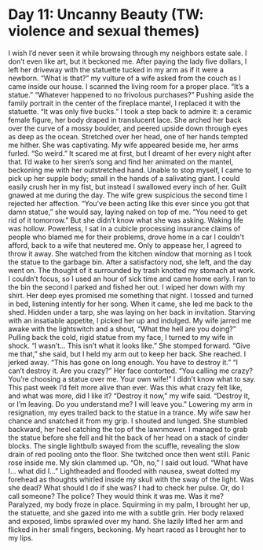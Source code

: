 # Day 11: Uncanny Beauty (TW: violence and sexual themes)
I wish I’d never seen it while browsing through my neighbors estate sale. I don’t even like art, but it beckoned me. After paying the lady five dollars, I left her driveway with the statuette tucked in my arm as if it were a newborn. 
“What is that?” my vulture of a wife asked from the couch as I came inside our house.
I scanned the living room for a proper place. “It’s a statue.”
“Whatever happened to no frivolous purchases?”
Pushing aside the family portrait in the center of the fireplace mantel, I replaced it with the statuette. “It was only five bucks.” 
I took a step back to admire it: a ceramic female figure, her body draped in translucent lace. She arched her back over the curve of a mossy boulder, and peered upside down through eyes as deep as the ocean. Stretched over her head, one of her hands tempted me hither. She was captivating. My wife appeared beside me, her arms furled. “So weird.”
It scared me at first, but I dreamt of her every night after that. I’d wake to her siren’s song and find her animated on the mantel, beckoning me with her outstretched hand. Unable to stop myself, I came to pick up her supple body; small in the hands of a salivating giant. I could easily crush her in my fist, but instead I swallowed every inch of her.
Guilt gnawed at me during the day. The wife grew suspicious the second time I rejected her affection. “You’ve been acting like this ever since you got that damn statue,” she would say, laying naked on top of me. “You need to get rid of it tomorrow.” 
But she didn’t know what she was asking. Waking life was hollow. Powerless, I sat in a cubicle processing insurance claims of people who blamed me for their problems, drove home in a car I couldn't afford, back to a wife that neutered me. 
Only to appease her, I agreed to throw it away. She watched from the kitchen window that morning as I took the statue to the garbage bin. After a satisfactory nod, she left, and the day went on. 
The thought of it surrounded by trash knotted my stomach at work. I couldn’t focus, so I used an hour of sick time and came home early. 
I ran to the bin the second I parked and fished her out. I wiped her down with my shirt. Her deep eyes promised me something that night.
I tossed and turned in bed, listening intently for her song. When it came, she led me back to the shed. Hidden under a tarp, she was laying on her back in invitation. Starving with an insatiable appetite, I picked her up and indulged. 
My wife jarred me awake with the lightswitch and a shout, “What the hell are you doing?”
Pulling back the cold, rigid statue from my face, I turned to my wife in shock. “I wasn’t… This isn’t what it looks like.”
She stomped forward. “Give me that,” she said, but I held my arm out to keep her back. She reached. I jerked away. “This has gone on long enough. You have to destroy it.”
“I can’t destroy it. Are you crazy?”
Her face contorted. “You calling me crazy? You’re choosing a statue over me. Your own wife!” 
I didn’t know what to say. This past week I’d felt more alive than ever. Was this what crazy felt like, and what was more, did I like it? “Destroy it now,” my wife said. “Destroy it, or I’m leaving. Do you understand me? I will leave you.”
Lowering my arm in resignation, my eyes trailed back to the statue in a trance. My wife saw her chance and snatched it from my grip. I shouted and lunged. She stumbled backward, her heel catching the top of the lawnmower. I managed to grab the statue before she fell and hit the back of her head on a stack of cinder blocks. The single lightbulb swayed from the scuffle, revealing the slow drain of red pooling onto the floor. She twitched once then went still.
Panic rose inside me. My skin clammed up. “Oh, no,” I said out loud. “What have I… what did I…” Lightheaded and flooded with nausea, sweat dotted my forehead as thoughts whirled inside my skull with the sway of the light. Was she dead? What should I do if she was? I had to check her pulse. Or, do I call someone? The police? They would think it was me. Was it me?
Paralyzed, my body froze in place. Squirming in my palm, I brought her up, the statuette, and she gazed into me with a subtle grin. Her body relaxed and exposed, limbs sprawled over my hand. She lazily lifted her arm and flicked in her small fingers, beckoning. 
My heart raced as I brought her to my lips.
